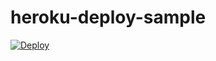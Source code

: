 # heroku-deploy-sample
[![Deploy](https://www.herokucdn.com/deploy/button.png)](https://heroku.com/deploy)
